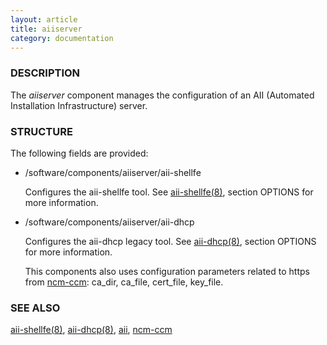 ```yaml
---
layout: article
title: aiiserver
category: documentation
---
```

### DESCRIPTION

The _aiiserver_ component manages the configuration of an AII
(Automated Installation Infrastructure) server.

### STRUCTURE

The following fields are provided:

- /software/components/aiiserver/aii-shellfe

    Configures the aii-shellfe tool. See [aii-shellfe(8)](http://man.he.net/man8/aii-shellfe), section
    OPTIONS for more information.

- /software/components/aiiserver/aii-dhcp

    Configures the aii-dhcp legacy tool. See [aii-dhcp(8)](http://man.he.net/man8/aii-dhcp), section
    OPTIONS for more information.

    This components also uses configuration parameters related to https from [ncm-ccm](http://search.cpan.org/perldoc?ncm-ccm): ca\_dir, ca\_file, cert\_file, key\_file.

### SEE ALSO

[aii-shellfe(8)](http://man.he.net/man8/aii-shellfe), [aii-dhcp(8)](http://man.he.net/man8/aii-dhcp), [aii](http://search.cpan.org/perldoc?aii), [ncm-ccm](http://search.cpan.org/perldoc?ncm-ccm)
